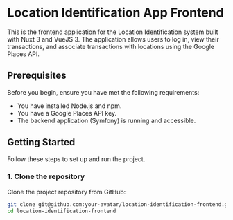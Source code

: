 # Location Identification App Frontend

This is the frontend application for the Location Identification system built with Nuxt 3 and VueJS 3. The application allows users to log in, view their transactions, and associate transactions with locations using the Google Places API.

## Prerequisites

Before you begin, ensure you have met the following requirements:
- You have installed Node.js and npm.
- You have a Google Places API key.
- The backend application (Symfony) is running and accessible.

## Getting Started

Follow these steps to set up and run the project.

### 1. Clone the repository

Clone the project repository from GitHub:

```bash
git clone git@github.com:your-avatar/location-identification-frontend.git
cd location-identification-frontend
